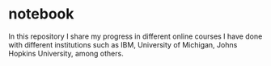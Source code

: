 # notebook
In this repository I share my progress in different online courses I have done with different institutions such as IBM, University of Michigan, Johns Hopkins University, among others.
